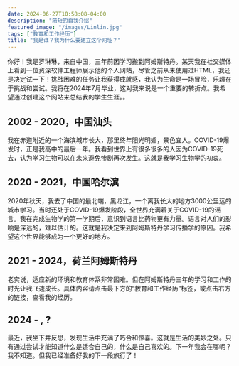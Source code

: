 ```yaml
---
date: 2024-06-27T10:58:08-04:00
description: "简短的自我介绍"
featured_image: "/images/Linlin.jpg"
tags: ["教育和工作经历"]
title: "我是谁？我为什么要建立这个网址？"
---
```

你好！我是罗琳琳，来自中国，三年前因学习搬到阿姆斯特丹。某天我在社交媒体上看到一位资深软件工程师展示他的个人网站，尽管之前从未使用过HTML，我还是决定试一下！挑战困难的任务让我获得成就感，我认为生命是一场冒险，乐趣在于挑战和尝试。我将在2024年7月毕业，这对我来说是一个重要的转折点。我希望通过创建这个网站来总结我的学生生涯。。
<!--more--> 
## 2002 - 2020，中国汕头

我在赤道附近的一个海滨城市长大，那里终年阳光明媚，景色宜人。COVID-19爆发时，正是我高中的最后一年。我看到世界上有很多很多的人因为COVID-19死去，认为学习生物可以在未来避免惨剧再次发生。这就是我学习生物学的初衷。

## 2020 - 2021，中国哈尔滨

2020年秋天，我去了中国的最北端，黑龙江，一个离我长大的地方3000公里远的城市学习。当时还处于COVID-19爆发阶段，全世界充满着关于COVID-19的谣言。我在完成生物学的第一学期后，意识到语言比药物更有力量。语言对人们的影响是深远的，难以估计的。这就是我决定来到阿姆斯特丹学习传播学的原因。我希望这个世界能够成为一个更好的地方。

## 2021 - 2024，荷兰阿姆斯特丹

老实说，适应新的环境和教育体系非常困难。但在阿姆斯特丹三年的学习和工作的时光让我飞速成长。具体内容请点击最下方的“教育和工作经历”标签，或点击右方的链接，查看我的经历。

## 2024 - , ?

最近，我坐下并反思，发现生活中充满了巧合和惊喜。这就是生活的美妙之处。只有通过尝试才能知道什么是适合自己的，什么是自己喜欢的。下一年我会在哪呢？我不知道。但我已经准备好我的下一段旅行了！

